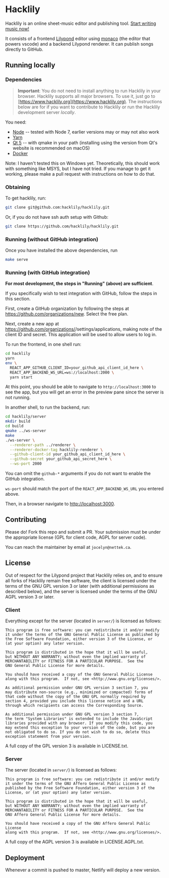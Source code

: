 # Hacklily

Hacklily is an online sheet-music editor and publishing tool. [Start writing music now!](https://hacklily.org)

It consists of a frontend [Lilypond](http://lilypond.org/) editor using [monaco](https://github.com/microsoft/monaco-editor)
(the editor that powers vscode) and a backend Lilypond renderer. It can publish songs directly to GitHub.

## Running locally

### Dependencies

> **Important**: You do not need to install anything to run Hacklily in your browser. Hacklily supports all major browsers. To use it, just go to [https://www.hacklily.org](https://www.hacklily.org). The instructions below are for if you want to contribute to Hacklily or run the Hacklily development server _locally_.

You need:

- [Node](https://nodejs.org/en/) -- tested with Node 7, earlier versions may or may not also work
- [Yarn](https://yarnpkg.com/lang/en/docs/install/)
- [Qt 5](https://www.qt.io/) -- with qmake in your path (installing using the version from Qt's website is recommended on macOS)
- [Docker](https://www.docker.com/)

Note: I haven't tested this on Windows yet. Theoretically, this should work with something like MSYS, but I have not tried. 
If you manage to get it working, please make a pull request with instructions on how to do that.

### Obtaining

To get hacklily, run:

```bash
git clone git@github.com:hacklily/hacklily.git
```

Or, if you do not have ssh auth setup with Github:

```bash
git clone https://github.com/hacklily/hacklily.git
```

### Running (without GitHub integration)

Once you have installed the above dependencies, run

```bash
make serve
```

### Running (with GitHub integration)

**For most development, the steps in "Running" (above) are sufficient**.

If you specifically wish to test integration with GitHub, follow the steps in this section.

First, create a GitHub organization by following the steps at https://github.com/organizations/new.
Select the free plan.

Next, create a new app at https://github.com/organizations/<your-new-repo-name>/settings/applications,
making note of the client ID and secret. This application will be used to allow users to log in.

To run the frontend, in one shell run:

```bash
cd hacklily
yarn
env \
  REACT_APP_GITHUB_CLIENT_ID=your_github_api_client_id_here \
  REACT_APP_BACKEND_WS_URL=ws://localhost:2000 \
  yarn start
```

At this point, you should be able to navigate to `http://localhost:3000` to see the app, but you
will get an error in the preview pane since the server is not running.

In another shell, to run the backend, run:

```bash
cd hacklily/server
mkdir build
cd build
qmake ../ws-server
make
./ws-server \
  --renderer-path ../renderer \
  --renderer-docker-tag hacklily-renderer \
  --github-client-id your_github_api_client_id_here \
  --github-secret your_github_api_secret_here \
  --ws-port 2000
```

You can omit the `github-*` arguments if you do not want to enable the GitHub integration.

`ws-port` should match the port of the `REACT_APP_BACKEND_WS_URL` you entered above.

Then, in a browser navigate to [http://localhost:3000](http://localhost:3000).

## Contributing

Please do! Fork this repo and submit a PR. Your submission must be under the appropriate
license (GPL for client code, AGPL for server code).

You can reach the maintainer by email at `jocelyn@nettek.ca`.

## License

Out of respect for the Lilypond project that Hacklily relies on, and
to ensure all forks of Hacklily remain free software, the client is
licensed under the terms of the GNU GPL version 3 or later (with
additional permissions as described below), and the server is licensed
under the terms of the GNU AGPL version 3 or later.

### Client

Everything except for the server (located in `server/`) is licensed as follows:

```
This program is free software: you can redistribute it and/or modify
it under the terms of the GNU General Public License as published by
the Free Software Foundation, either version 3 of the License, or
(at your option) any later version.

This program is distributed in the hope that it will be useful,
but WITHOUT ANY WARRANTY; without even the implied warranty of
MERCHANTABILITY or FITNESS FOR A PARTICULAR PURPOSE.  See the
GNU General Public License for more details.

You should have received a copy of the GNU General Public License
along with this program.  If not, see <http://www.gnu.org/licenses/>.

As additional permission under GNU GPL version 3 section 7, you
may distribute non-source (e.g., minimized or compacted) forms of
that code without the copy of the GNU GPL normally required by
section 4, provided you include this license notice and a URL
through which recipients can access the Corresponding Source.

As additional permission under GNU GPL version 3 section 7,
the term "System Libraries" is extended to include the JavaScript
libraries provided with any browser. If you modify this code, you
may extend this exception to your version of the code, but you are
not obligated to do so. If you do not wish to do so, delete this
exception statement from your version. 
```

A full copy of the GPL version 3 is available in LICENSE.txt.

### Server

The server (located in `server/`) is licensed as follows:

```
This program is free software: you can redistribute it and/or modify
it under the terms of the GNU Affero General Public License as
published by the Free Software Foundation, either version 3 of the
License, or (at your option) any later version.

This program is distributed in the hope that it will be useful,
but WITHOUT ANY WARRANTY; without even the implied warranty of
MERCHANTABILITY or FITNESS FOR A PARTICULAR PURPOSE.  See the
GNU Affero General Public License for more details.

You should have received a copy of the GNU Affero General Public License
along with this program.  If not, see <http://www.gnu.org/licenses/>.
```

A full copy of the AGPL version 3 is available in LICENSE.AGPL.txt.


## Deployment

Whenever a commit is pushed to master, Netlify will deploy a new version.
